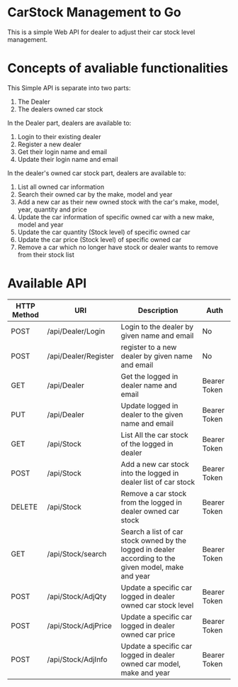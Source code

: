 # CarStock Management to Go
This is a simple Web API for dealer to adjust their car stock level management.

# Concepts of avaliable functionalities
This Simple API is separate into two parts:
1. The Dealer
2. The dealers owned car stock
   
In the Dealer part, dealers are available to:
1. Login to their existing dealer
2. Register a new dealer
3. Get their login name and email
4. Update their login name and email

In the dealer's owned car stock part, dealers are available to:
1. List all owned car information
2. Search their owned car by the make, model and year
3. Add a new car as their new owned stock with the car's make, model, year, quantity and price
4. Update the car information of specific owned car with a new make, model and year
5. Update the car quantity (Stock level) of specific owned car
6. Update the car price (Stock level) of specific owned car
7. Remove a car which no longer have stock or dealer wants to remove from their stock list

# Available API
| HTTP Method    | URI                  | Description                                                                                          | Auth          |
|----------------|----------------------|------------------------------------------------------------------------------------------------------|---------------|
| POST           | /api/Dealer/Login    | Login to the dealer by given name and email                                                          | No            |
| POST           | /api/Dealer/Register | register to a new dealer by given name and email                                                     | No            |
| GET            | /api/Dealer          | Get the logged in dealer name and email                                                              | Bearer Token  |
| PUT            | /api/Dealer          | Update logged in dealer to the given name and email                                                  | Bearer Token  |
| GET            | /api/Stock           | List All the car stock of the logged in dealer                                                       | Bearer Token  |
| POST           | /api/Stock           | Add a new car stock into the logged in dealer list of car stock                                      | Bearer Token  |
| DELETE         | /api/Stock           | Remove a car stock from the logged in dealer owned car stock                                         | Bearer Token  |
| GET            | /api/Stock/search    | Search a list of car stock owned by the logged in dealer according to the given model, make and year | Bearer Token  |
| POST           | /api/Stock/AdjQty    | Update a specific car logged in dealer owned car stock level                                         | Bearer Token  |
| POST           | /api/Stock/AdjPrice  | Update a specific car logged in dealer owned car price                                               | Bearer Token  |
| POST           | /api/Stock/AdjInfo   | Update a specific car logged in dealer owned car model, make and year                                | Bearer Token  |
